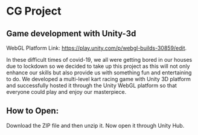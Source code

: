 # CG Project
Game development with Unity-3d
--
WebGL Platform Link: https://play.unity.com/p/webgl-builds-30859/edit.

In these difficult times of covid-19, we all were getting
bored in our houses due to lockdown so we decided to take
up this project as this will not only enhance our skills but
also provide us with something fun and entertaining to do.
We developed a multi-level kart racing game with Unity
3D platform and successfully hosted it through the Unity
WebGL platform so that everyone could play and enjoy our
masterpiece.

How to Open:
--
Download the ZIP file and then unzip it. Now open it through Unity Hub.
